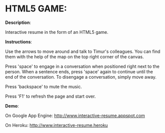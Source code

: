 # HTML5 GAME: 

**Description**:

Interactive resume in the form of an HTML5 game.

**Instructions**: 

Use the arrows to move around and talk to Timur's colleagues. You can find them with the help of the map on the top right corner of the canvas.

Press 'space' to engage in a conversation when positioned right next to the person. When a sentence ends, press 'space' again to continue until the end of the conversation. To disengage a conversation, simply move away.

Press 'backspace' to mute the music.

Press 'F1' to refresh the page and start over.

**Demo**:

On Google App Engine: http://www.interactive-resume.appspot.com

On Heroku: http://www.interactive-resume.heroku
